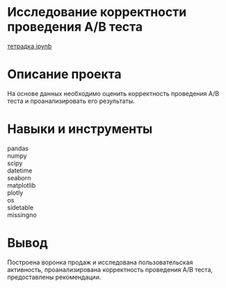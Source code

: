 # Исследование корректности проведения А/В теста
[тетрадка ipynb](https://nbviewer.org/github/BurakovvDM/Portfolio_ya_practicum/blob/main/check_AB_test/check_AB_test.ipynb)

# Описание проекта
На основе данных необходимо оценить корректность проведения A/B теста и проанализировать его результаты.

# Навыки и инструменты
pandas <br>
numpy <br>
scipy <br>
datetime <br>
seaborn <br>
matplotlib <br>
plotly <br>
os <br>
sidetable <br>
missingno <br>

# Вывод
Построена воронка продаж и исследована пользовательская активность, проанализирована корректность проведения А/В теста, предоставлены рекомендации.
